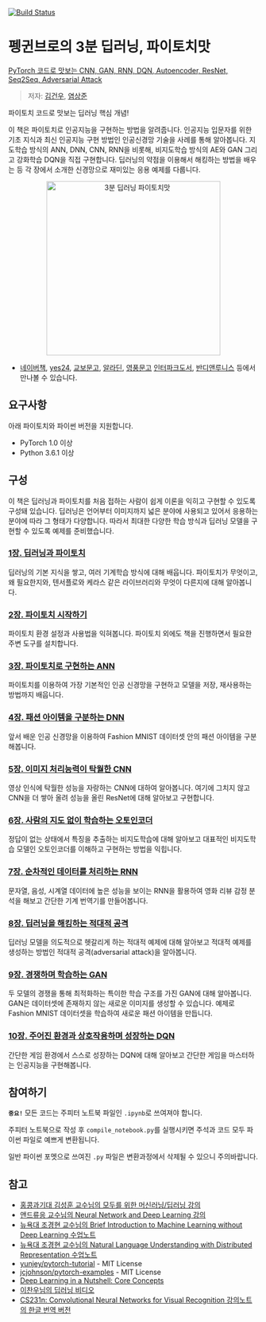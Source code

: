 [![Build Status](https://travis-ci.org/keon/3-min-pytorch.svg?branch=master)](https://travis-ci.org/keon/3-min-pytorch)

# 펭귄브로의 3분 딥러닝, 파이토치맛
[PyTorch 코드로 맛보는 CNN, GAN, RNN, DQN, Autoencoder, ResNet, Seq2Seq, Adversarial Attack](https://book.naver.com/bookdb/book_detail.nhn?bid=15559613)

> 저자: [김건우](https://github.com/keon), [염상준](https://github.com/ysangj)

파이토치 코드로 맛보는 딥러닝 핵심 개념! 

이 책은 파이토치로 인공지능을 구현하는 방법을 알려줍니다. 인공지능 입문자를 위한 기초 지식과 최신 인공지능 구현 방법인 인공신경망 기술을 사례를 통해 알아봅니다. 지도학습 방식의 ANN, DNN, CNN, RNN을 비롯해, 비지도학습 방식의 AE와 GAN 그리고 강화학습 DQN을 직접 구현합니다. 딥러닝의 약점을 이용해서 해킹하는 방법을 배우는 등 각 장에서 소개한 신경망으로 재미있는 응용 예제를 다룹니다.

<a href="http://www.yes24.com/24/goods/57617933">
<p align="center">
<img src="http://www.hanbit.co.kr/data/books/B7193109877_l.jpg" alt="3분 딥러닝 파이토치맛" title="3분 딥러닝 파이토치맛" width="350"/>
</p>
</a>

- [네이버책](https://book.naver.com/bookdb/book_detail.nhn?bid=15559613), 
[yes24](http://www.yes24.com/Product/Goods/80218706),
[교보문고](http://www.kyobobook.co.kr/product/detailViewKor.laf?ejkGb=KOR&mallGb=KOR&barcode=9791162242278&fbclid=IwAR1RuBmj9OKXmqi291yddZ53yVkPl3bkOqJKgGbu0tKDlq8MijjN7xiUAvs#N),
[알라딘](https://www.aladin.co.kr/shop/wproduct.aspx?ISBN=K002636987),
[영풍문고](http://www.ypbooks.co.kr/book.yp?bookcd=100983591)
[인터파크도서](http://book.interpark.com/product/BookDisplay.do?_method=detail&sc.prdNo=318434586),
[반디앤루니스](http://www.bandinlunis.com/front/product/detailProduct.do?prodId=4284510&compId=101) 등에서 만나볼 수 있습니다. 


## 요구사항

아래 파이토치와 파이썬 버전을 지원합니다.

* PyTorch 1.0 이상
* Python 3.6.1 이상


## 구성

이 책은 딥러닝과 파이토치를 처음 접하는 사람이 쉽게 이론을 익히고 구현할 수 있도록 구성돼 있습니다. 딥러닝은 언어부터 이미지까지 넓은 분야에 사용되고 있어서 응용하는 분야에 따라 그 형태가 다양합니다. 따라서 최대한 다양한 학습 방식과 딥러닝 모델을 구현할 수 있도록 예제를 준비했습니다.

### [1장. 딥러닝과 파이토치](./01-딥러닝과_파이토치)

딥러닝의 기본 지식을 쌓고, 여러 기계학습 방식에 대해 배웁니다. 파이토치가 무엇이고, 왜 필요한지와, 텐서플로와 케라스 같은 라이브러리와 무엇이 다른지에 대해 알아봅니다.

### [2장. 파이토치 시작하기](./02-파이토치_시작하기)

파이토치 환경 설정과 사용법을 익혀봅니다. 파이토치 외에도 책을 진행하면서 필요한 주변 도구를 설치합니다.

### [3장. 파이토치로 구현하는 ANN](./03-파이토치로_구현하는_ANN)

파이토치를 이용하여 가장 기본적인 인공 신경망을 구현하고 모델을 저장, 재사용하는 방법까지 배웁니다.

### [4장. 패션 아이템을 구분하는 DNN](./04-패션_아이템을_구분하는_DNN)

앞서 배운 인공 신경망을 이용하여 Fashion MNIST 데이터셋 안의 패션 아이템을 구분해봅니다.

### [5장. 이미지 처리능력이 탁월한 CNN](./05-이미지_처리능력이_탁월한_CNN)

영상 인식에 탁월한 성능을 자랑하는 CNN에 대하여 알아봅니다. 여기에 그치지 않고 CNN을 더 쌓아 올려 성능을 올린 ResNet에 대해 알아보고 구현합니다.

### [6장. 사람의 지도 없이 학습하는 오토인코더](./06-사람의_지도_없이_학습하는_오토인코더)

정답이 없는 상태에서 특징을 추출하는 비지도학습에 대해 알아보고 대표적인 비지도학습 모델인 오토인코더를 이해하고 구현하는 방법을 익힙니다.

### [7장. 순차적인 데이터를 처리하는 RNN](./07-순차적인_데이터를_처리하는_RNN)

문자열, 음성, 시계열 데이터에 높은 성능을 보이는 RNN을 활용하여 영화 리뷰 감정 분석을 해보고 간단한 기계 번역기를 만들어봅니다.

### [8장. 딥러닝을 해킹하는 적대적 공격](./08-딥러닝을_해킹하는_적대적_공격)

딥러닝 모델을 의도적으로 헷갈리게 하는 적대적 예제에 대해 알아보고 적대적 예제를 생성하는 방법인 적대적 공격(adversarial attack)을 알아봅니다.

### [9장. 경쟁하며 학습하는 GAN](./09-경쟁하며_학습하는_GAN)

두 모델의 경쟁을 통해 최적화하는 특이한 학습 구조를 가진 GAN에 대해 알아봅니다. GAN은 데이터셋에 존재하지 않는 새로운 이미지를 생성할 수 있습니다. 예제로 Fashion MNIST 데이터셋을 학습하여 새로운 패션 아이템을 만듭니다.

### [10장. 주어진 환경과 상호작용하며 성장하는 DQN](./10-주어진_환경과_상호작용하며_성장하는_DQN)

간단한 게임 환경에서 스스로 성장하는 DQN에 대해 알아보고 간단한 게임을 마스터하는 인공지능을 구현해봅니다.


## 참여하기

**`중요!`** 모든 코드는 주피터 노트북 파일인 `.ipynb`로 쓰여져야 합니다.

주피터 노트북으로 작성 후 `compile_notebook.py`를 실행시키면 주석과 코드 모두 파이썬 파일로 예쁘게 변환됩니다.

일반 파이썬 포멧으로 쓰여진 `.py` 파일은 변환과정에서 삭제될 수 있으니 주의바랍니다.


## 참고

* [홍콩과기대 김성훈 교수님의 모두를 위한 머신러닝/딥러닝 강의](https://www.youtube.com/watch?v=BS6O0zOGX4E&list=PLlMkM4tgfjnLSOjrEJN31gZATbcj_MpUm)
* [앤드류응 교수님의 Neural Network and Deep Learning 강의](https://www.youtube.com/watch?v=CS4cs9xVecg&list=PLkDaE6sCZn6Ec-XTbcX1uRg2_u4xOEky0)
* [뉴욕대 조경현 교수님의 Brief Introduction to Machine Learning without Deep Learning 수업노트](https://github.com/nyu-dl/Intro_to_ML_Lecture_Note)
* [뉴욕대 조경현 교수님의 Natural Language Understanding with Distributed Representation 수업노트](https://github.com/nyu-dl/NLP_DL_Lecture_Note)
* [yunjey/pytorch-tutorial](https://github.com/yunjey/pytorch-tutorial) - MIT License
* [jcjohnson/pytorch-examples](https://github.com/jcjohnson/pytorch-examples) - MIT License
* [Deep Learning in a Nutshell: Core Concepts](https://devblogs.nvidia.com/deep-learning-nutshell-core-concepts/)
* [이찬우님의 딥러닝 비디오](https://www.youtube.com/channel/UCRyIQSBvSybbaNY_JCyg_vA/videos)
* [CS231n: Convolutional Neural Networks for Visual Recognition 강의노트의 한글 번역 버전](http://aikorea.org/cs231n)
